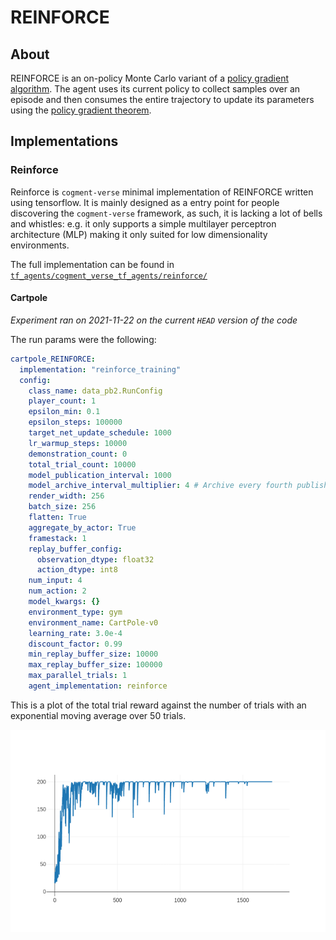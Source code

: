 # REINFORCE

## About

REINFORCE is an on-policy Monte Carlo variant of a [policy gradient algorithm](https://proceedings.neurips.cc/paper/1999/file/464d828b85b0bed98e80ade0a5c43b0f-Paper.pdf). The agent uses its current policy to collect samples over an episode and then consumes the entire trajectory to update its parameters using the [policy gradient theorem](https://lilianweng.github.io/lil-log/2018/04/08/policy-gradient-algorithms.html#policy-gradient-theorem).

## Implementations

### Reinforce

Reinforce is `cogment-verse` minimal implementation of REINFORCE written using tensorflow. It is mainly designed as a entry point for people discovering the `cogment-verse` framework, as such, it is lacking a lot of bells and whistles: e.g. it only supports a simple multilayer perceptron architecture (MLP) making it only suited for low dimensionality environments.

The full implementation can be found in [`tf_agents/cogment_verse_tf_agents/reinforce/`](/tf_agents/cogment_verse_tf_agents/reinforce/)

#### Cartpole

_Experiment ran on 2021-11-22 on the current `HEAD` version of the code_

The run params were the following:

```yaml
cartpole_REINFORCE:
  implementation: "reinforce_training"
  config:
    class_name: data_pb2.RunConfig
    player_count: 1
    epsilon_min: 0.1
    epsilon_steps: 100000
    target_net_update_schedule: 1000
    lr_warmup_steps: 10000
    demonstration_count: 0
    total_trial_count: 10000
    model_publication_interval: 1000
    model_archive_interval_multiplier: 4 # Archive every fourth published model
    render_width: 256
    batch_size: 256
    flatten: True
    aggregate_by_actor: True
    framestack: 1
    replay_buffer_config:
      observation_dtype: float32
      action_dtype: int8
    num_input: 4
    num_action: 2
    model_kwargs: {}
    environment_type: gym
    environment_name: CartPole-v0
    learning_rate: 3.0e-4
    discount_factor: 0.99
    min_replay_buffer_size: 10000
    max_replay_buffer_size: 100000
    max_parallel_trials: 1
    agent_implementation: reinforce
```

This is a plot of the total trial reward against the number of trials with an exponential moving average over 50 trials.

![Training total reward for the Reinforce implementation](./REINFORCE.png)

